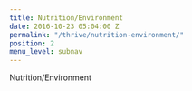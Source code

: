 ```yaml
---
title: Nutrition/Environment
date: 2016-10-23 05:04:00 Z
permalink: "/thrive/nutrition-environment/"
position: 2
menu_level: subnav
---
```


Nutrition/Environment 
